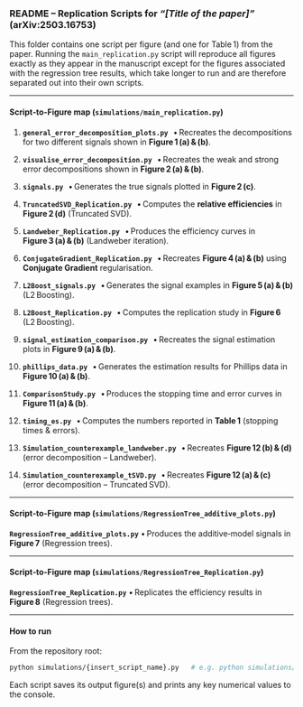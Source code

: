 ### README – Replication Scripts for *“\[Title of the paper]”* (arXiv:2503.16753)

This folder contains one script per figure (and one for Table 1) from the paper.
Running the ```main_replication.py``` script will reproduce all figures exactly as they appear in the manuscript except for the figures associated with the regression tree results, which take longer to run and are therefore separated out into their own scripts.

---

#### Script‑to‑Figure map (```simulations/main_replication.py```)

1. **`general_error_decomposition_plots.py`**
     • Recreates the decompositions for two different signals shown in **Figure 1 (a) & (b)**.

2. **`visualise_error_decomposition.py`**
     • Recreates the weak and strong error decompositions shown in **Figure 2 (a) & (b)**.

3. **`signals.py`**
     • Generates the true signals plotted in **Figure 2 (c)**.

4. **`TruncatedSVD_Replication.py`**
     • Computes the **relative efficiencies** in **Figure 2 (d)** (Truncated SVD).

5. **`Landweber_Replication.py`**
     • Produces the efficiency curves in **Figure 3 (a) & (b)** (Landweber iteration).

6. **`ConjugateGradient_Replication.py`**
     • Recreates **Figure 4 (a) & (b)** using **Conjugate Gradient** regularisation.

7. **`L2Boost_signals.py`**
     • Generates the signal examples in **Figure 5 (a) & (b)** (L2 Boosting).

8. **`L2Boost_Replication.py`**
     • Computes the replication study in **Figure 6** (L2 Boosting).

9. **`signal_estimation_comparison.py`**
      • Recreates the signal estimation plots in **Figure 9 (a) & (b)**.

10. **`phillips_data.py`**
      • Generates the estimation results for Phillips data in **Figure 10 (a) & (b)**.

11. **`ComparisonStudy.py`**
      • Produces the stopping time and error curves in **Figure 11 (a) & (b)**.

12. **`timing_es.py`**
      • Computes the numbers reported in **Table 1** (stopping times & errors).

13. **`Simulation_counterexample_landweber.py`**
      • Recreates **Figure 12 (b) & (d)** (error decomposition – Landweber).

14. **`Simulation_counterexample_tSVD.py`**
      • Recreates **Figure 12 (a) & (c)** (error decomposition – Truncated SVD).

---

#### Script‑to‑Figure map (```simulations/RegressionTree_additive_plots.py```)

**`RegressionTree_additive_plots.py`**
  • Produces the additive‑model signals in **Figure 7** (Regression trees).

---

#### Script‑to‑Figure map (```simulations/RegressionTree_Replication.py```)

**`RegressionTree_Replication.py`**
  • Replicates the efficiency results in **Figure 8** (Regression trees).

---

#### How to run

From the repository root:

```bash
python simulations/{insert_script_name}.py   # e.g. python simulations/RegressionTree_additive_plots.py
```

Each script saves its output figure(s) and prints any key numerical values to the console.
